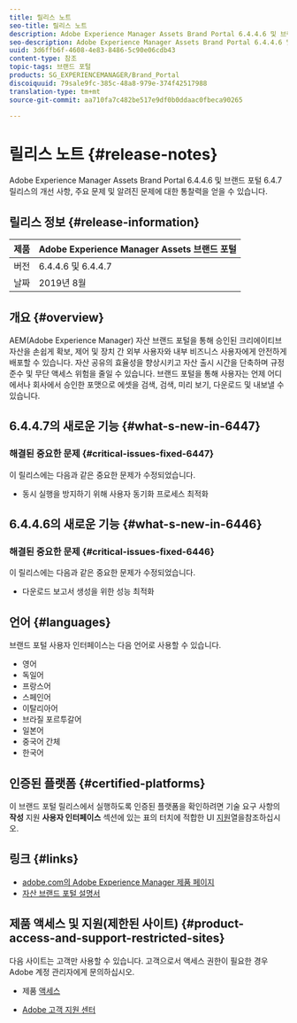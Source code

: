 ```yaml
---
title: 릴리스 노트
seo-title: 릴리스 노트
description: Adobe Experience Manager Assets Brand Portal 6.4.4.6 및 브랜드 포털 6.4.7 릴리스의 개선 사항, 주요 문제 및 알려진 문제에 대한 통찰력을 얻을 수 있습니다.
seo-description: Adobe Experience Manager Assets Brand Portal 6.4.4.6 및 브랜드 포털 6.4.7 릴리스의 개선 사항, 주요 문제 및 알려진 문제에 대한 통찰력을 얻을 수 있습니다.
uuid: 3d6ffb6f-4608-4e83-8486-5c90e06cdb43
content-type: 참조
topic-tags: 브랜드 포털
products: SG_EXPERIENCEMANAGER/Brand_Portal
discoiquuid: 79sale9fc-385c-48a8-979e-374f42517988
translation-type: tm+mt
source-git-commit: aa710fa7c482be517e9df0b0ddaac0fbeca90265

---
```



# 릴리스 노트 {#release-notes}

Adobe Experience Manager Assets Brand Portal 6.4.4.6 및 브랜드 포털 6.4.7 릴리스의 개선 사항, 주요 문제 및 알려진 문제에 대한 통찰력을 얻을 수 있습니다.

## 릴리스 정보 {#release-information}

| 제품 | Adobe Experience Manager Assets 브랜드 포털 |
|---|---|
| 버전 | 6.4.4.6 및 6.4.4.7 |
| 날짜 | 2019년 8월 |

## 개요 {#overview}

AEM(Adobe Experience Manager) 자산 브랜드 포털을 통해 승인된 크리에이티브 자산을 손쉽게 확보, 제어 및 장치 간 외부 사용자와 내부 비즈니스 사용자에게 안전하게 배포할 수 있습니다. 자산 공유의 효율성을 향상시키고 자산 출시 시간을 단축하며 규정 준수 및 무단 액세스 위험을 줄일 수 있습니다. 브랜드 포털을 통해 사용자는 언제 어디에서나 회사에서 승인한 포맷으로 에셋을 검색, 검색, 미리 보기, 다운로드 및 내보낼 수 있습니다.

## 6.4.4.7의 새로운 기능 {#what-s-new-in-6447}

### 해결된 중요한 문제 {#critical-issues-fixed-6447}

이 릴리스에는 다음과 같은 중요한 문제가 수정되었습니다.

* 동시 실행을 방지하기 위해 사용자 동기화 프로세스 최적화

## 6.4.4.6의 새로운 기능 {#what-s-new-in-6446}

### 해결된 중요한 문제 {#critical-issues-fixed-6446}

이 릴리스에는 다음과 같은 중요한 문제가 수정되었습니다.

* 다운로드 보고서 생성을 위한 성능 최적화

## 언어 {#languages}

브랜드 포털 사용자 인터페이스는 다음 언어로 사용할 수 있습니다.

* 영어
* 독일어
* 프랑스어
* 스페인어
* 이탈리아어
* 브라질 포르투갈어
* 일본어
* 중국어 간체
* 한국어

## 인증된 플랫폼 {#certified-platforms}

이 브랜드 포털 릴리스에서 실행하도록 인증된 플랫폼을 확인하려면 기술 요구 사항의 **작성** 지원 **사용자 인터페이스** 섹션에 있는 표의 터치에 적합한 UI [지원](https://helpx.adobe.com/experience-manager/6-4/sites/deploying/using/technical-requirements.html)열을참조하십시오.

## 링크 {#links}

* [adobe.com의 Adobe Experience Manager 제품 페이지](http://www.adobe.com/in/marketing-cloud/experience-manager.html)
* [자산 브랜드 포털 설명서](https://helpx.adobe.com/experience-manager/brand-portal/user-guide.html)

## 제품 액세스 및 지원(제한된 사이트) {#product-access-and-support-restricted-sites}

다음 사이트는 고객만 사용할 수 있습니다. 고객으로서 액세스 권한이 필요한 경우 Adobe 계정 관리자에게 문의하십시오.

* [](https://daycare.day.com) 제품 [액세스](https://login.marketing.adobe.com)

* [Adobe 고객 지원 센터](https://helpx.adobe.com/contact.html)
